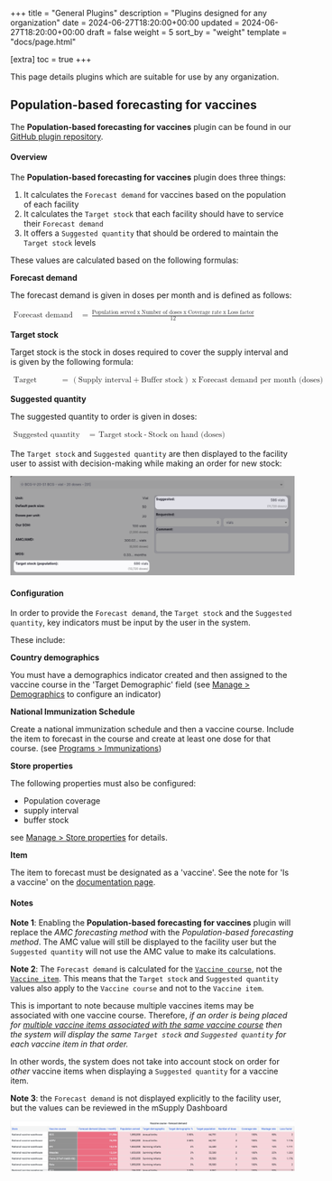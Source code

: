 +++
title = "General Plugins"
description = "Plugins designed for any organization"
date = 2024-06-27T18:20:00+00:00
updated = 2024-06-27T18:20:00+00:00
draft = false
weight = 5
sort_by = "weight"
template = "docs/page.html"

[extra]
toc = true
+++

This page details plugins which are suitable for use by any organization.

## Population-based forecasting for vaccines

<div class="tip">
The <b>Population-based forecasting for vaccines</b> plugin can be found in our <a href="https://github.com/msupply-foundation/open-msupply-forecasting-plugins" target="_blank">GitHub plugin repository</a>.
</div>

#### Overview

The **Population-based forecasting for vaccines** plugin does three things:

1. It calculates the `Forecast demand` for vaccines based on the population of each facility
2. It calculates the `Target stock` that each facility should have to service their `Forecast demand`
3. It offers a `Suggested quantity` that should be ordered to maintain the `Target stock` levels

These values are calculated based on the following formulas:

**Forecast demand**

The forecast demand is given in doses per month and is defined as follows:

<math>
<mtable>
<mtr>
<mtd>
<mi>Forecast demand</mi>
</mtd>
<mtd>
<mtd><mo>=</mo></mtd>
<mfrac>
<mrow><mi>Population served</mi><mo>x</mo><mi>Number of doses</mi><mo>x</mo><mi>Coverage rate</mi><mo>x</mo><mi>Loss factor</mi></mrow>
<mn>12</mn>
</mfrac> </mtd>
</mtr>
</mtable>
</math>
<br/>

**Target stock**

Target stock is the stock in doses required to cover the supply interval and is given by the following formula:

<math>
<mtable>
<mtr>
<mtd>
<mi>Target stock</mi>
</mtd>
<mtd>
<mtd><mo>=</mo></mtd>
<mrow><mo>(</mo><mi>Supply interval</mi><mo>+</mo><mi>Buffer stock</mi><mo>)</mo><mo>x</mo><mi>Forecast demand per month (doses)</mi></mrow>
</mtd>
</mtr>
</mtable>
</math>
<br/>

**Suggested quantity**

The suggested quantity to order is given in doses:

<math>
<mtable>
<mtr>
<mtd>
<mi>Suggested quantity</mi>
</mtd>
<mtd>
<mtd><mo>=</mo></mtd>
<mrow><mi>Target stock</mi><mo>-</mo><mi>Stock on hand (doses)</mi></mrow>
</mtd>
</mtr>
</mtable>
</math>
<br/>

The `Target stock` and `Suggested quantity` are then displayed to the facility user to assist with decision-making while making an order for new stock:

![](images/io_pop_forecast.png)

#### Configuration

In order to provide the `Forecast demand`, the `Target stock` and the `Suggested quantity`, key indicators must be input by the user in the system.

These include:

**Country demographics**

You must have a demographics indicator created and then assigned to the vaccine course in the 'Target Demographic' field
(see [Manage > Demographics](/docs/manage/demographics) to configure an indicator)

**National Immunization Schedule**

Create a national immunization schedule and then a vaccine course. Include the item to forecast in the course and create at least one dose for that course.
(see [Programs > Immunizations](/docs/programs/immunisations/))

**Store properties**

The following properties must also be configured:

- Population coverage
- supply interval
- buffer stock

see [Manage > Store properties](/docs/manage/facilities/#editing-your-store-properties) for details.

**Item**

The item to forecast must be designated as a 'vaccine'. See the note for 'Is a vaccine' on the <a href="https://docs.msupply.org.nz/items:adding_a_new_item?s%5B%5D=vaccine#general_tab">documentation page</a>.

#### Notes

**Note 1**: Enabling the **Population-based forecasting for vaccines** plugin will replace the _AMC forecasting method_ with the _Population-based forecasting method_. The AMC value will still be displayed to the facility user but the `Suggested quantity` will not use the AMC value to make its calculations.

**Note 2**: The `Forecast demand` is calculated for the [`Vaccine course`](/docs/programs/immunisations/#vaccine-courses), not the [`Vaccine item`](/docs/catalogue/items/). This means that the `Target stock` and `Suggested quantity` values also apply to the `Vaccine course` and not to the `Vaccine item`.

This is important to note because multiple vaccines items may be associated with one vaccine course. Therefore, <i>if an order is being placed for <u>multiple vaccine items associated with the same vaccine course</u> then the system will display the same `Target stock` and `Suggested quantity` for each vaccine item in that order.</i>

In other words, the system does not take into account stock on order for _other_ vaccine items when displaying a `Suggested quantity` for a vaccine item.

**Note 3**: the `Forecast demand` is not displayed explicitly to the facility user, but the values can be reviewed in the mSupply Dashboard

![](images/forecast_demand_grafana.png)
